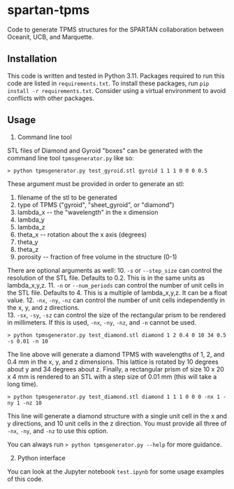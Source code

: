 # spartan-tpms
Code to generate TPMS structures for the SPARTAN collaboration between Oceanit, UCB, and Marquette.

## Installation
This code is written and tested in Python 3.11. Packages required to run this code are listed in `requirements.txt`. To install these packages, run `pip install -r requirements.txt`. Consider using a virtual environment to avoid conflicts with other packages.

## Usage
1. Command line tool

STL files of Diamond and Gyroid "boxes" can be generated with the command line tool `tpmsgenerator.py` like so:

```
> python tpmsgenerator.py test_gyroid.stl gyroid 1 1 1 0 0 0 0.5
```

These argument must be provided in order to generate an stl:
1. filename of the stl to be generated
2. type of TPMS ("gyroid", "sheet_gyroid", or "diamond")
3. lambda_x -- the "wavelength" in the x dimension
4. lambda_y
5. lambda_z
6. theta_x -- rotation about the x axis (degrees)
7. theta_y
8. theta_z
9. porosity -- fraction of free volume in the structure (0-1)

There are optional arguments as well:
10. `-s` or `--step_size` can control the resolution of the STL file. Defaults to 0.2. This is in the same units as lambda_x,y,z.
11. `-n` or `--num_periods` can control the number of unit cells in the STL file. 
Defaults to 4. This is a multiple of lambda_x,y,z. It can be a float value.
12. `-nx`, `-ny`, `-nz` can control the number of unit cells independently in the x, y, and z directions.  
13. `-sx`, `-sy`, `-sz` can control the size of the rectangular prism to be rendered in millimeters. If this is used, `-nx`, `-ny`, `-nz`, and `-n` cannot be used.

```
> python tpmsgenerator.py test_diamond.stl diamond 1 2 0.4 0 10 34 0.5 -s 0.01 -n 10
```

The line above will generate a diamond TPMS with wavelengths of 1, 2, and 0.4 mm in the x, y, and z dimensions. This lattice is rotated by 10 degrees about y and 34 degrees about z. Finally, a rectangular prism of size 10 x 20 x 4 mm is rendered to an STL with a step size of 0.01 mm (this will take a long time).


```
> python tpmsgenerator.py test_diamond.stl diamond 1 1 1 0 0 0 -nx 1 -ny 1 -nz 10
```
This line will generate a diamond structure with a single unit cell in the x and y directions, and 10 unit cells in the z direction. You must provide all three of `-nx`, `-ny`, and `-nz` to use this option. 

You can always run `> python tpmsgenerator.py --help` for more guidance.

2. Python interface

You can look at the Jupyter notebook `test.ipynb` for some usage examples of this code.